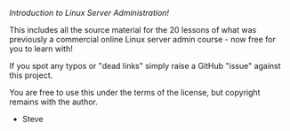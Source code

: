 
*Introduction to Linux Server Administration!*

This includes all the source material for the 20 lessons of what was previously a commercial online Linux server admin course - now free for you to learn with!

If you spot any typos or "dead links" simply raise a GitHub "issue" against this project.

You are free to use this under the terms of the license, but copyright remains with the author.
  
 - Steve
